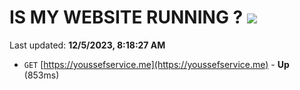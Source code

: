 # IS MY WEBSITE RUNNING ? [![](https://img.shields.io/static/v1?label=Sponsor&message=%E2%9D%A4&logo=GitHub&color=%23fe8e86)](https://github.com/sponsors/<username>)

Last updated: **12/5/2023, 8:18:27 AM**

- `GET` [https://youssefservice.me](https://youssefservice.me) - **Up** (853ms)
